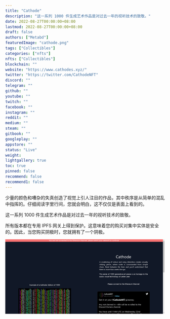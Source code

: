```yaml
---
title: "Cathode"
description: "这一系列 1000 件生成艺术作品是对过去一年的视听技术的致敬。"
date: 2022-08-27T00:00:00+08:00
lastmod: 2022-08-27T00:00:00+08:00
draft: false
authors: ["Metabd"]
featuredImage: "cathode.png"
tags: ["Collectibles"]
categories: ["nfts"]
nfts: ["Collectibles"]
blockchain: ""
website: "https://www.cathodes.xyz/"
twitter: "https://twitter.com/CathodeNFT"
discord: ""
telegram: ""
github: ""
youtube: ""
twitch: ""
facebook: ""
instagram: ""
reddit: ""
medium: ""
steam: ""
gitbook: ""
googleplay: ""
appstore: ""
status: "Live"
weight: 
lightgallery: true
toc: true
pinned: false
recommend: false
recommend1: false
---
```

少量的颜色和嘈杂的失真创造了视觉上引人注目的作品，其中秩序是从简单的混乱中指挥的。仔细阅读字里行间，您就会明白，这不仅仅是表面上看到的。

这一系列 1000 件生成艺术作品是对过去一年的视听技术的致敬。

所有版本都在专用 IPFS 网关上得到保护。这意味着您的购买对集中实体是安全的。因此，当您购买阴极时，您就拥有了一个阴极。

![nft](51321323213.png)